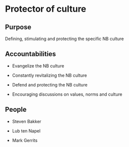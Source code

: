 # Protector of culture 

## Purpose 

Defining, stimulating and protecting the specific NB culture 



## Accountabilities 

* Evangelize the NB culture

* Constantly revitalizing the NB culture

* Defend and protecting the NB culture

* Encouraging discussions on values, norms and culture

 

## People 

* Steven Bakker

* Lub ten Napel

* Mark Gerrits

